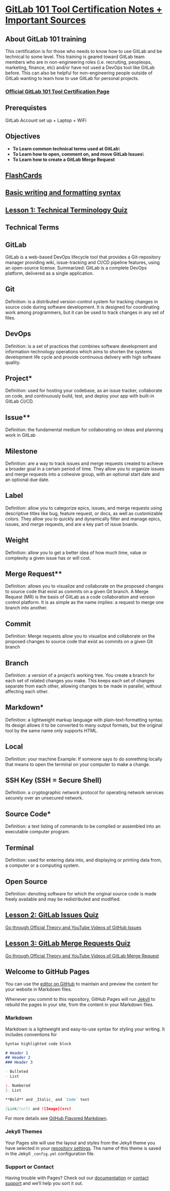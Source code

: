 # [GitLab 101 Tool Certification Notes + Important Sources](https://atulkamble.github.io/GitLab101/)


## About GitLab 101 training
This certification is for those who needs to know how to use GitLab and be technical to some level. This training is geared toward GitLab team members who are in non-engineering roles (i.e. recruiting, peopleops, marketing, finance, etc) and/or have not used a DevOps tool like GitLab before. This can also be helpful for non-engineering people outside of GitLab wanting to learn how to use GitLab for personal projects.

### [Official GitLab 101 Tool Certification Page](https://about.gitlab.com/handbook/people-group/learning-and-development/certifications/gitlab-101/)

## Prerequistes

GitLab Account set up + Laptop + WiFi

## Objectives
- **To Learn common technical terms used at GitLab**\
- **To Learn how to open, comment on, and move GitLab Issues**\
- **To Learn how to create a GitLab Merge Request**

## [FlashCards](https://www.flippity.net/fc.asp?k=1_jf6kg7EVGAhn5YJaxUz0TdavEfh1S2XPxyE4OnqWYE&t=card)
## [Basic writing and formatting syntax](https://docs.github.com/en/github/writing-on-github/basic-writing-and-formatting-syntax)



## [Lesson 1: Technical Terminology Quiz](https://docs.google.com/forms/d/e/1FAIpQLSd3G3QJJRa1XvKbUNXhJENSxoWd5907CpP4-jhvvyRcvZzwRA/viewform)
## Technical Terms

## GitLab
GitLab is a web-based DevOps lifecycle tool that provides a Git-repository manager providing wiki, issue-tracking and CI/CD pipeline features, using an open-source license.
Summarized: GitLab is a complete DevOps platform, delivered as a single application.

## Git
Definition: is a distributed version-control system for tracking changes in source code during software development. It is designed for coordinating work among programmers, but it can be used to track changes in any set of files.

## DevOps
Definition: is a set of practices that combines software development and information-technology operations which aims to shorten the systems development life cycle and provide continuous delivery with high software quality.

## Project*
Definition: used for hosting your codebase, as an issue tracker, collaborate on code, and continuously build, test, and deploy your app with built-in GitLab CI/CD.

## Issue**
Definition: the fundamental medium for collaborating on ideas and planning work in GitLab

## Milestone
Definition: are a way to track issues and merge requests created to achieve a broader goal in a certain period of time. They allow you to organize issues and merge requests into a cohesive group, with an optional start date and an optional due date.

## Label
Definition: allow you to categorize epics, issues, and merge requests using descriptive titles like bug, feature request, or docs, as well as customizable colors. They allow you to quickly and dynamically filter and manage epics, issues, and merge requests, and are a key part of issue boards.

## Weight
Definition: allow you to get a better idea of how much time, value or complexity a given issue has or will cost.

## Merge Request**
Definition: allows you to visualize and collaborate on the proposed changes to source code that exist as commits on a given Git branch. A Merge Request (MR) is the basis of GitLab as a code collaboration and version control platform. It is as simple as the name implies: a request to merge one branch into another.

## Commit
Definition: Merge requests allow you to visualize and collaborate on the proposed changes to source code that exist as commits on a given Git branch

## Branch
Definition: a version of a project’s working tree. You create a branch for each set of related changes you make. This keeps each set of changes separate from each other, allowing changes to be made in parallel, without affecting each other.

## Markdown*
Definition: a lightweight markup language with plain-text-formatting syntax. Its design allows it to be converted to many output formats, but the original tool by the same name only supports HTML.

## Local
Definition: your machine
Example: If someone says to do something locally that means to open the terminal on your computer to make a change.

## SSH Key (SSH = Secure Shell)
Definition: a cryptographic network protocol for operating network services securely over an unsecured network.

## Source Code*
Definition: a text listing of commands to be compiled or assembled into an executable computer program.

## Terminal
Definition: used for entering data into, and displaying or printing data from, a computer or a computing system.

## Open Source
Definition: denoting software for which the original source code is made freely available and may be redistributed and modified.

## [Lesson 2: GitLab Issues Quiz](https://docs.google.com/forms/d/e/1FAIpQLSeR1zOvGKrDWD1t52DNv3DdNeLblI2nPP0dm-PKD8TkNUfB7Q/viewform)

[Go through Official Theory and YouTube Videos of GitHub Issues](https://about.gitlab.com/handbook/people-group/learning-and-development/certifications/gitlab-101/)

## [Lesson 3: GitLab Merge Requests Quiz](https://docs.google.com/forms/d/e/1FAIpQLSfzwgutFZegAESbgsiObhb6N8rqn4NNlWDbxACK7khh3p5hJA/viewform)
[Go through Official Theory and YouTube Videos of GitLab Merge Request](https://about.gitlab.com/handbook/people-group/learning-and-development/certifications/gitlab-101/)




## Welcome to GitHub Pages

You can use the [editor on GitHub](https://github.com/atulkamble/GitLab101/edit/master/README.md) to maintain and preview the content for your website in Markdown files.

Whenever you commit to this repository, GitHub Pages will run [Jekyll](https://jekyllrb.com/) to rebuild the pages in your site, from the content in your Markdown files.

### Markdown

Markdown is a lightweight and easy-to-use syntax for styling your writing. It includes conventions for

```markdown
Syntax highlighted code block

# Header 1
## Header 2
### Header 3

- Bulleted
- List

1. Numbered
2. List

**Bold** and _Italic_ and `Code` text

[Link](url) and ![Image](src)
```
For more details see [GitHub Flavored Markdown](https://guides.github.com/features/mastering-markdown/).

### Jekyll Themes

Your Pages site will use the layout and styles from the Jekyll theme you have selected in your [repository settings](https://github.com/atulkamble/GitLab101/settings). The name of this theme is saved in the Jekyll `_config.yml` configuration file.

### Support or Contact

Having trouble with Pages? Check out our [documentation](https://docs.github.com/categories/github-pages-basics/) or [contact support](https://github.com/contact) and we’ll help you sort it out.
